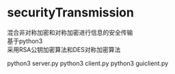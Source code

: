 # securityTransmission
混合非对称加密和对称加密进行信息的安全传输  
基于python3  
采用RSA公钥加密算法和DES对称加密算法  

python3 server.py
python3 client.py
python3 guiclient.py
